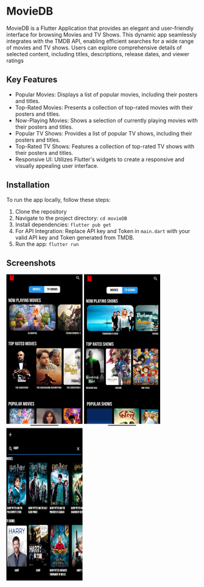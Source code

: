 # MovieDB

MovieDB is a Flutter Application that provides an elegant and user-friendly interface for browsing Movies and TV Shows. This dynamic app seamlessly integrates with the TMDB API, enabling efficient searches for a wide range of movies and TV shows. Users can explore comprehensive details of selected content, including titles, descriptions, release dates, and viewer ratings

## Key Features
- Popular Movies: Displays a list of popular movies, including their posters and titles.
- Top-Rated Movies: Presents a collection of top-rated movies with their posters and titles.
- Now-Playing Movies: Shows a selection of currently playing movies with their posters and titles.
- Popular TV Shows: Provides a list of popular TV shows, including their posters and titles.
- Top-Rated TV Shows: Features a collection of top-rated TV shows with their posters and titles.
- Responsive UI: Utilizes Flutter's widgets to create a responsive and visually appealing user interface.

## Installation

To run the app locally, follow these steps:

1. Clone the repository
2. Navigate to the project directory: `cd movieDB`
3. Install dependencies: `flutter pub get`
4. For API Integration: Replace API key and Token in `main.dart` with your valid API key and Token generated from TMDB.
5. Run the app: `flutter run`

## Screenshots
<p float="left">
  <img src="images/1.png" alt="Movies" width="200" height="400">
  <img src="images/2.png" alt="TV" width="200" height="400">
  <img src="images/3.png" alt="search" width="200" height="400">
</p>

